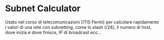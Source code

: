 # Subnet Calculator

Usato nel corso di telecomunicazioni (ITIS Fermi) per calcolare rapidamente i valori di una rete con subnetting, come lo slash (/24), il numero di host, dove inizia e dove finisce, IP di broadcast ecc...
